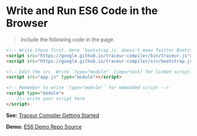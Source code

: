 # Write and Run ES6 Code in the Browser

> Include the following code in the page.

```html
<!-- Write these first. Here `bootstrap.js` doesn't mean Twitter Bootstrap. -->
<script src="https://google.github.io/traceur-compiler/bin/traceur.js"></script>
<script src="https://google.github.io/traceur-compiler/src/bootstrap.js"></script>

<!-- Edit the src. Write `type="module"` (important) for linked script -->
<script src="app.js" type="module"></script>

<!-- Remember to write `type="module"` for embedded script -->
<script type="module">
    //→ write your script here
</script>
```

**See:** [Traceur Compiler Getting Started](https://github.com/google/traceur-compiler/wiki/Getting-Started)

**Demo:** [ES6 Demo Repo Source](https://github.com/abhisekp/JS-Weird-Parts/tree/109ab3b0c94d1fbf9bbc402dd36e9bca60d5b456)

 
